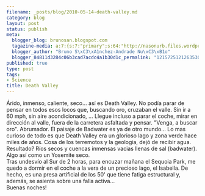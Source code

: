 ```yaml
--- 
filename: _posts/blog/2010-05-14-death-valley.md
category: blog
layout: post
status: publish
meta: 
  blogger_blog: brunosan.blogspot.com
  tagazine-media: a:7:{s:7:"primary";s:64:"http://nasonurb.files.wordpress.com/2010/05/img_4116-797363.jpeg";s:6:"images";a:2:{s:64:"http://nasonurb.files.wordpress.com/2010/05/img_4116-797363.jpeg";a:6:{s:8:"file_url";s:64:"http://nasonurb.files.wordpress.com/2010/05/img_4116-797363.jpeg";s:5:"width";s:3:"600";s:6:"height";s:3:"480";s:4:"type";s:5:"image";s:4:"area";s:6:"288000";s:9:"file_path";s:0:"";}s:63:"http://nasonurb.files.wordpress.com/2010/05/img_4154-799496.jpg";a:6:{s:8:"file_url";s:63:"http://nasonurb.files.wordpress.com/2010/05/img_4154-799496.jpg";s:5:"width";s:3:"640";s:6:"height";s:3:"426";s:4:"type";s:5:"image";s:4:"area";s:6:"272640";s:9:"file_path";s:0:"";}}s:6:"videos";a:0:{}s:11:"image_count";s:1:"2";s:6:"author";s:7:"4180497";s:7:"blog_id";s:7:"8438084";s:9:"mod_stamp";s:19:"2011-01-18 18:49:20";}
  blogger_author: "Bruno S\xC3\xA1nchez-Andrade Nu\xC3\xB1o"
  blogger_84811d3284c06b3cad7acdc4a1b30d1c_permalink: "1215725121263530321"
published: true
type: post
tags: 
- Science
title: Death Valley
---
```

<div class="mobile-photo"><a href="http://nasonurb.files.wordpress.com/2010/05/img_4116-797363.jpeg"><img alt="" border="0" src="http://nasonurb.files.wordpress.com/2010/05/img_4116-797363.jpeg?w=300" /></a></div><div class="mobile-photo"><a href="http://nasonurb.files.wordpress.com/2010/05/img_4154-799496.jpg"><img alt="" border="0" src="http://nasonurb.files.wordpress.com/2010/05/img_4154-799496.jpg?w=300" /></a></div>Árido, inmenso, caliente, seco... así es Death Valley. No podía parar de pensar en todos esos locos que, buscando oro, cruzaban el valle. Sin ir a 60 mph, sin aire acondicionado, ... Llegue incluso a parar el coche, mirar en dirección al valle, fuera de la carretera asfaltada y pensar. "Venga, a buscar oro". Abrumador. El paisaje de Badwater es ya de otro mundo... Lo mas curioso de todo es que Death Valley era un glorioso lago y zona verde hace miles de años. Cosa de los terremotos y la geologia, dejó de recibir agua. Resultado? Ríos secos y cuencas inmensas vacias llenas de sal (badwater). Algo así como un Yosemite seco.<br />Tras undesvío al Sur de 2 horas, para encuzar mañana el Sequoia Park, me quedo a dormir en el coche a la vera de un precioso lago, el Isabella. De hecho, es una presa artificial de los 50' que tiene fatiga estructural y, además, se asienta sobre una falla activa...<br />Buenas noches!

